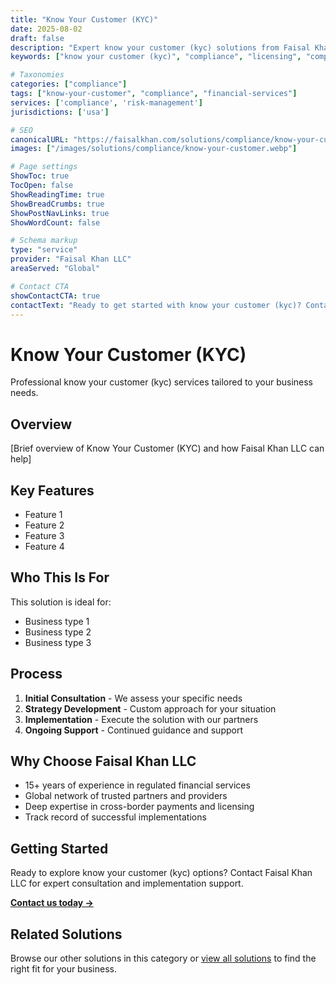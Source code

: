 ```yaml
---
title: "Know Your Customer (KYC)"
date: 2025-08-02
draft: false
description: "Expert know your customer (kyc) solutions from Faisal Khan LLC"
keywords: ["know your customer (kyc)", "compliance", "licensing", "compliance", "faisal khan"]

# Taxonomies
categories: ["compliance"]
tags: ["know-your-customer", "compliance", "financial-services"]
services: ['compliance', 'risk-management']
jurisdictions: ['usa']

# SEO
canonicalURL: "https://faisalkhan.com/solutions/compliance/know-your-customer/"
images: ["/images/solutions/compliance/know-your-customer.webp"]

# Page settings
ShowToc: true
TocOpen: false
ShowReadingTime: true
ShowBreadCrumbs: true
ShowPostNavLinks: true
ShowWordCount: false

# Schema markup
type: "service"
provider: "Faisal Khan LLC"
areaServed: "Global"

# Contact CTA
showContactCTA: true
contactText: "Ready to get started with know your customer (kyc)? Contact Faisal Khan LLC for expert consultation."
---
```

# Know Your Customer (KYC)

Professional know your customer (kyc) services tailored to your business needs.

## Overview

[Brief overview of Know Your Customer (KYC) and how Faisal Khan LLC can help]

## Key Features

- Feature 1
- Feature 2  
- Feature 3
- Feature 4

## Who This Is For

This solution is ideal for:

- Business type 1
- Business type 2
- Business type 3

## Process

1. **Initial Consultation** - We assess your specific needs
2. **Strategy Development** - Custom approach for your situation  
3. **Implementation** - Execute the solution with our partners
4. **Ongoing Support** - Continued guidance and support

## Why Choose Faisal Khan LLC

- 15+ years of experience in regulated financial services
- Global network of trusted partners and providers
- Deep expertise in cross-border payments and licensing
- Track record of successful implementations

## Getting Started

Ready to explore know your customer (kyc) options? Contact Faisal Khan LLC for expert consultation and implementation support.

**[Contact us today →](mailto:contact@faisalkhan.com)**

## Related Solutions

Browse our other solutions in this category or [view all solutions](/solutions/) to find the right fit for your business.
